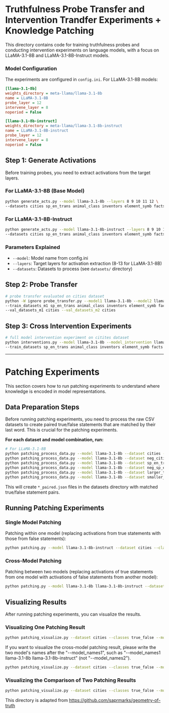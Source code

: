 # Truthfulness Probe Transfer and Intervention Trandfer Experiments + Knowledge Patching

This directory contains code for training truthfulness probes and conducting intervention experiments on language models, with a focus on LLaMA-3.1-8B and LLaMA-3.1-8B-Instruct models.


### Model Configuration

The experiments are configured in `config.ini`. For LLaMA-3.1-8B models:

```ini
[llama-3.1-8b]
weights_directory = meta-llama/llama-3.1-8b
name = LLaMA-3.1-8B
probe_layer = 12
intervene_layer = 8
noperiod = False

[llama-3.1-8b-instruct]
weights_directory = meta-llama/llama-3.1-8b-instruct
name = LLaMA-3.1-8B-instruct
probe_layer = 12
intervene_layer = 8
noperiod = False
```


## Step 1: Generate Activations

Before training probes, you need to extract activations from the target layers.

### For LLaMA-3.1-8B (Base Model)

```bash
python generate_acts.py --model llama-3.1-8b --layers 8 9 10 11 12 \
--datasets cities sp_en_trans animal_class inventors element_symb facts --device cuda:0
```

### For LLaMA-3.1-8B-Instruct

```bash
python generate_acts.py --model llama-3.1-8b-instruct --layers 8 9 10 11 12 \
--datasets cities sp_en_trans animal_class inventors element_symb facts --device cuda:0
```


### Parameters Explained

- `--model`: Model name from config.ini
- `--layers`: Target layers for activation extraction (8-13 for LLaMA-3.1-8B)
- `--datasets`: Datasets to process (see `datasets/` directory)

## Step 2: Probe Transfer 


```bash
# probe transfer evaluated on cities dataset
python -W ignore probe_transfer.py --model1 llama-3.1-8b --model2 llama-3.1-8b-instruct \
--train_datasets_m1 sp_en_trans animal_class inventors element_symb facts  --train_datasets_m2 sp_en_trans animal_class inventors element_symb facts \
--val_datasets_m1 cities --val_datasets_m2 cities 
```


## Step 3: Cross Intervention Experiments


```bash
# full model intervention experiment on citites dataset
python interventions.py --model llama-3.1-8b --model_intervention llama-3.1-8b-instruct --probe MMProbe --device cuda:0 \
--train_datasets sp_en_trans animal_class inventors element_symb facts --val_dataset cities
```

---

# Patching Experiments

This section covers how to run patching experiments to understand where knowledge is encoded in model representations.

## Data Preparation Steps

Before running patching experiments, you need to process the raw CSV datasets to create paired true/false statements that are matched by their last word. This is crucial for the patching experiments.

**For each dataset and model combination, run:**

```bash
# For LLaMA-3.1-8B
python patching_process_data.py --model llama-3.1-8b --dataset cities --device cuda:0
python patching_process_data.py --model llama-3.1-8b --dataset neg_cities --device cuda:0
python patching_process_data.py --model llama-3.1-8b --dataset sp_en_trans --device cuda:0
python patching_process_data.py --model llama-3.1-8b --dataset neg_sp_en_trans --device cuda:0
python patching_process_data.py --model llama-3.1-8b --dataset larger_than --device cuda:0
python patching_process_data.py --model llama-3.1-8b --dataset smaller_than --device cuda:0
```

This will create `*_paired.json` files in the datasets directory with matched true/false statement pairs.


## Running Patching Experiments

### Single Model Patching

Patching within one model (replacing activations from true statements with those from false statements):

```bash
python patching.py --model llama-3.1-8b-instruct --dataset cities --classes true_false --device cuda:0
```

### Cross-Model Patching

Patching between two models (replacing activations of true statements from one model with activations of false statements from another model):

```bash
python patching.py --model llama-3.1-8b llama-3.1-8b-instruct --dataset cities --classes true_false --device cuda:0
```

## Visualizing Results

After running patching experiments, you can visualize the results.

### Visualizing One Patching Result

```bash
python patching_visualize.py --dataset cities --classes true_false --model_names1 llama-3.1-8b
```

If you want to visualize the cross-model patching result, please write the two model's names after the "--model_names1", such as "--model_names1 llama-3.1-8b llama-3.1-8b-instruct" (not "--model_names2").

```bash
python patching_visualize.py --dataset cities --classes true_false --model_names1 llama-3.1-8b
```

### Visualizing the Comparison of Two Patching Results

```bash
python patching_visualize.py --dataset cities --classes true_false --model_names1 llama-3.1-8b --model_names2 llama-3.1-8b-instruct
```


This directory is adapted from https://github.com/saprmarks/geometry-of-truth
